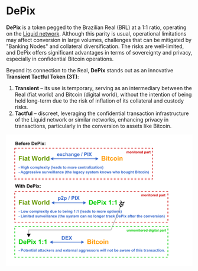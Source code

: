 # DePix
**DePix** is a token pegged to the Brazilian Real (BRL) at a 1:1 ratio, operating on the [Liquid network](https://liquid.net/). Although this parity is usual, operational limitations may affect conversion in large volumes, challenges that can be mitigated by "Banking Nodes" and collateral diversification. The risks are well-limited, and DePix offers significant advantages in terms of sovereignty and privacy, especially in confidential Bitcoin operations.

Beyond its connection to the Real, **DePix** stands out as an innovative **Transient Tactful Token (3T)**:

1. **Transient** – its use is temporary, serving as an intermediary between the Real (fiat world) and Bitcoin (digital world), without the intention of being held long-term due to the risk of inflation of its collateral and custody risks.
2. **Tactful** – discreet, leveraging the confidential transaction infrastructure of the Liquid network or similar networks, enhancing privacy in transactions, particularly in the conversion to assets like Bitcoin.

![DePix fig001](./res/whitepaper/fig001-en_US.png)
